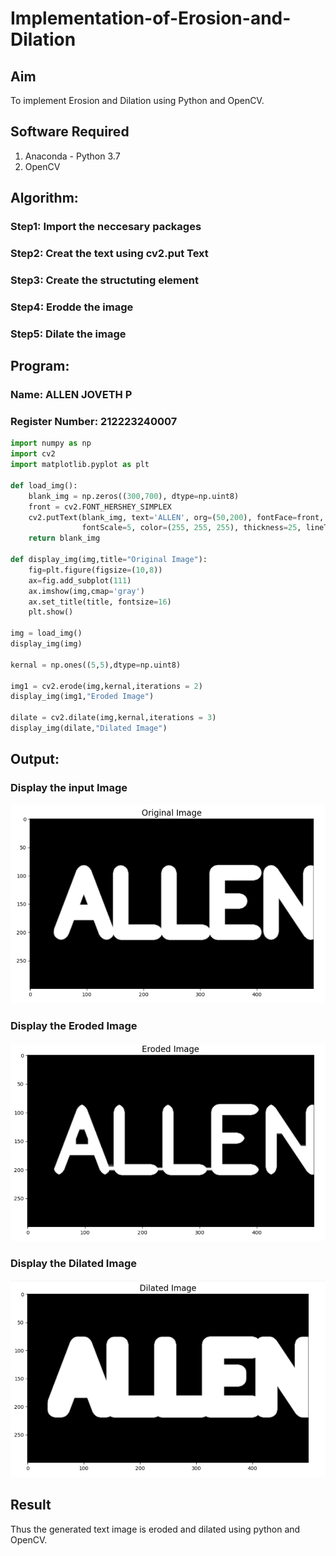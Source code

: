 # Implementation-of-Erosion-and-Dilation
## Aim
To implement Erosion and Dilation using Python and OpenCV.
## Software Required
1. Anaconda - Python 3.7
2. OpenCV
## Algorithm:
### Step1: Import the neccesary packages
### Step2: Creat the text using cv2.put Text

### Step3: Create the structuting element

### Step4: Erodde the image

### Step5: Dilate the image
 
## Program:
### Name: ALLEN JOVETH P
### Register Number: 212223240007
``` Python
import numpy as np
import cv2
import matplotlib.pyplot as plt

def load_img():
    blank_img = np.zeros((300,700), dtype=np.uint8)
    front = cv2.FONT_HERSHEY_SIMPLEX
    cv2.putText(blank_img, text='ALLEN', org=(50,200), fontFace=front, 
                fontScale=5, color=(255, 255, 255), thickness=25, lineType=cv2.LINE_AA)
    return blank_img

def display_img(img,title="Original Image"):
    fig=plt.figure(figsize=(10,8))
    ax=fig.add_subplot(111)
    ax.imshow(img,cmap='gray')
    ax.set_title(title, fontsize=16)
    plt.show()

img = load_img()
display_img(img)

kernal = np.ones((5,5),dtype=np.uint8)

img1 = cv2.erode(img,kernal,iterations = 2)
display_img(img1,"Eroded Image")

dilate = cv2.dilate(img,kernal,iterations = 3)
display_img(dilate,"Dilated Image")
```
## Output:
### Display the input Image

![alt text](9.1.png)

### Display the Eroded Image

![alt text](9.2.png)

### Display the Dilated Image

![alt text](9.3.png)

## Result
Thus the generated text image is eroded and dilated using python and OpenCV.
